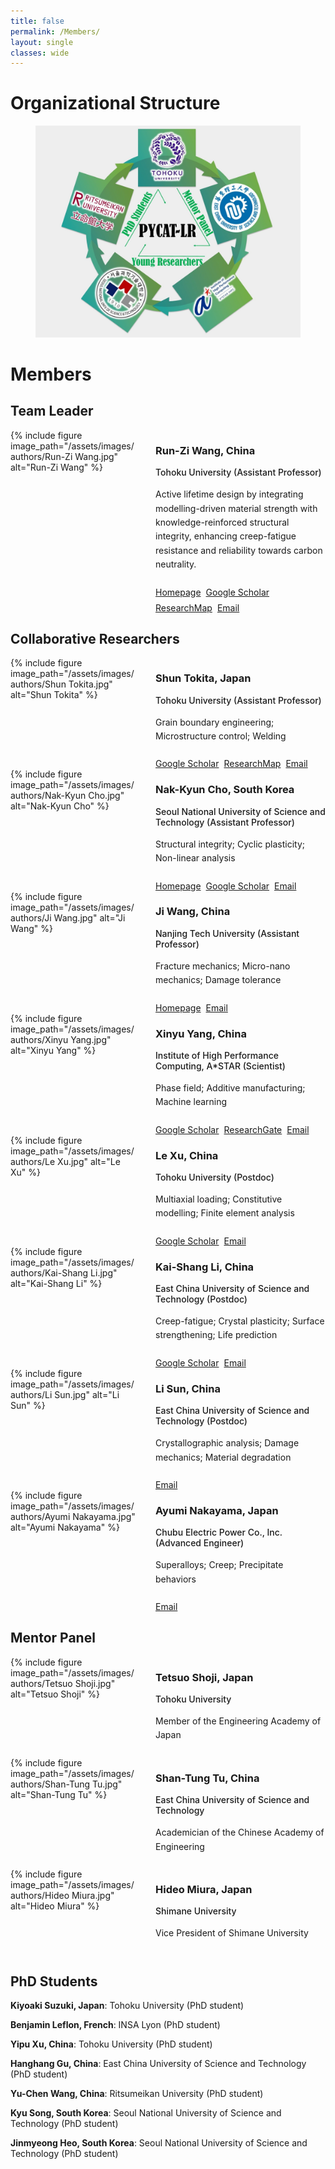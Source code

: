 ```yaml
---
title: false
permalink: /Members/
layout: single
classes: wide
---
```

# Organizational Structure

<figure>
    <img src="/assets/images/member/os1.jpg" alt="Figure failed to load">
</figure>

# Members

## Team Leader

<div class="member-profile">
  <div class="member-photo">
    {% include figure image_path="/assets/images/authors/Run-Zi Wang.jpg" alt="Run-Zi Wang" %}
  </div>
  <div>
    <h3>Run-Zi Wang, China</h3>
    <p class="member-position">Tohoku University (Assistant Professor)</p>
    <div class="member-bio">
      Active lifetime design by integrating modelling-driven material strength with knowledge-reinforced structural integrity, enhancing creep-fatigue resistance and reliability towards carbon neutrality.
    </div>
    <div class="member-links">
      <a href="https://www.crc-ms.tohoku.ac.jp/en/result/newresearcher/runzi_index.html" class="btn btn--primary" target="_blank" rel="noopener noreferrer">
        <i class="fas fa-link fa-fw"></i> Homepage
      </a>
      <a href="https://scholar.google.com/citations?user=gZ5NubYAAAAJ&hl" class="btn btn--primary" target="_blank" rel="noopener noreferrer">
        <i class="fab fa-google fa-fw"></i> Google Scholar
      </a>
      <a href="https://researchmap.jp/rzwang" class="btn btn--primary" target="_blank" rel="noopener noreferrer">
        <i class="fas fa-link fa-fw"></i> ResearchMap
      </a>
      <a href="mailto:runzi.wang.a7@tohoku.ac.jp" class="btn btn--primary">
        <i class="fas fa-envelope fa-fw"></i> Email
      </a>
    </div>
  </div>
</div>

## Collaborative Researchers

<!-- Shun Tokita -->
<div class="member-profile">
  <div class="member-photo">
    {% include figure image_path="/assets/images/authors/Shun Tokita.jpg" alt="Shun Tokita" %}
  </div>
  <div>
    <h3>Shun Tokita, Japan</h3>
    <p class="member-position">Tohoku University (Assistant Professor)</p>
    <div class="member-bio">
      Grain boundary engineering; Microstructure control; Welding
    </div>
    <div class="member-links">
      <a href="https://scholar.google.com/citations?user=f2jgg6MAAAAJ" class="btn btn--primary" target="_blank" rel="noopener noreferrer">
        <i class="fab fa-google fa-fw"></i> Google Scholar
      </a>
      <a href="https://researchmap.jp/ShunTokita" class="btn btn--primary" target="_blank" rel="noopener noreferrer">
        <i class="fas fa-link fa-fw"></i> ResearchMap
      </a>
      <a href="mailto:shun.tokita.c4@tohoku.ac.jp" class="btn btn--primary">
        <i class="fas fa-envelope fa-fw"></i> Email
      </a>
    </div>
  </div>
</div>

<!-- Nak-Kyun Cho -->
<div class="member-profile">
  <div class="member-photo">
    {% include figure image_path="/assets/images/authors/Nak-Kyun Cho.jpg" alt="Nak-Kyun Cho" %}
  </div>
  <div>
    <h3>Nak-Kyun Cho, South Korea</h3>
    <p class="member-position">Seoul National University of Science and Technology (Assistant Professor)</p>
    <div class="member-bio">
      Structural integrity; Cyclic plasticity; Non-linear analysis
    </div>
    <div class="member-links">
      <a href="https://noba.seoultech.ac.kr/subList/20000005643" class="btn btn--primary" target="_blank" rel="noopener noreferrer">
        <i class="fas fa-link fa-fw"></i> Homepage
      </a>
      <a href="https://scholar.google.com/citations?user=G_8yADkAAAAJ&hl" class="btn btn--primary" target="_blank" rel="noopener noreferrer">
        <i class="fab fa-google fa-fw"></i> Google Scholar
      </a>
      <a href="mailto:nkcho@seoultech.ac.kr" class="btn btn--primary">
        <i class="fas fa-envelope fa-fw"></i> Email
      </a>
    </div>
  </div>
</div>

<!-- Ji Wang -->
<div class="member-profile">
  <div class="member-photo">
    {% include figure image_path="/assets/images/authors/Ji Wang.jpg" alt="Ji Wang" %}
  </div>
  <div>
    <h3>Ji Wang, China</h3>
    <p class="member-position">Nanjing Tech University (Assistant Professor)</p>
    <div class="member-bio">
      Fracture mechanics; Micro-nano mechanics; Damage tolerance
    </div>
    <div class="member-links">
      <a href="https://mech.njtech.edu.cn/info/1019/4034.htm" class="btn btn--primary" target="_blank" rel="noopener noreferrer">
        <i class="fas fa-link fa-fw"></i> Homepage
      </a>
      <a href="mailto:wang_ji@njtech.edu.cn" class="btn btn--primary">
        <i class="fas fa-envelope fa-fw"></i> Email
      </a>
    </div>
  </div>
</div>

<!-- Xinyu Yang -->
<div class="member-profile">
  <div class="member-photo">
    {% include figure image_path="/assets/images/authors/Xinyu Yang.jpg" alt="Xinyu Yang" %}
  </div>
  <div>
    <h3>Xinyu Yang, China</h3>
    <p class="member-position">Institute of High Performance Computing, A*STAR (Scientist)</p>
    <div class="member-bio">
      Phase field; Additive manufacturing; Machine learning
    </div>
    <div class="member-links">
      <a href="https://scholar.google.com/citations?hl=ja&user=IlTWZGgAAAAJ" class="btn btn--primary" target="_blank" rel="noopener noreferrer">
        <i class="fab fa-google fa-fw"></i> Google Scholar
      </a>
      <a href="https://www.researchgate.net/profile/Xinyu-Yang-41" class="btn btn--primary" target="_blank" rel="noopener noreferrer">
        <i class="fas fa-link fa-fw"></i> ResearchGate
      </a>
      <a href="mailto:Yang_Xinyu@ihpc.a-star.edu.sg" class="btn btn--primary">
        <i class="fas fa-envelope fa-fw"></i> Email
      </a>
    </div>
  </div>
</div>

<!-- Le Xu -->
<div class="member-profile">
  <div class="member-photo">
    {% include figure image_path="/assets/images/authors/Le Xu.jpg" alt="Le Xu" %}
  </div>
  <div>
    <h3>Le Xu, China</h3>
    <p class="member-position">Tohoku University (Postdoc)</p>
    <div class="member-bio">
      Multiaxial loading; Constitutive modelling; Finite element analysis
    </div>
    <div class="member-links">
      <a href="https://scholar.google.com/citations?hl=ja&user=zhjP7-IAAAAJ" class="btn btn--primary" target="_blank" rel="noopener noreferrer">
        <i class="fab fa-google fa-fw"></i> Google Scholar
      </a>
      <a href="mailto:xu.le.b6@tohoku.ac.jp" class="btn btn--primary">
        <i class="fas fa-envelope fa-fw"></i> Email
      </a>
    </div>
  </div>
</div>

<!-- Kai-Shang Li -->
<div class="member-profile">
  <div class="member-photo">
    {% include figure image_path="/assets/images/authors/Kai-Shang Li.jpg" alt="Kai-Shang Li" %}
  </div>
  <div>
    <h3>Kai-Shang Li, China</h3>
    <p class="member-position">East China University of Science and Technology (Postdoc)</p>
    <div class="member-bio">
      Creep-fatigue; Crystal plasticity; Surface strengthening; Life prediction
    </div>
    <div class="member-links">
      <a href="https://scholar.google.com/citations?user=PPb9ScQAAAAJ&hl=ja&oi=ao" class="btn btn--primary" target="_blank" rel="noopener noreferrer">
        <i class="fab fa-google fa-fw"></i> Google Scholar
      </a>
      <a href="mailto:Kaishang_Li@ecust.edu.cn" class="btn btn--primary">
        <i class="fas fa-envelope fa-fw"></i> Email
      </a>
    </div>
  </div>
</div>

<!-- Li Sun -->
<div class="member-profile">
  <div class="member-photo">
    {% include figure image_path="/assets/images/authors/Li Sun.jpg" alt="Li Sun" %}
  </div>
  <div>
    <h3>Li Sun, China</h3>
    <p class="member-position">East China University of Science and Technology (Postdoc)</p>
    <div class="member-bio">
      Crystallographic analysis; Damage mechanics; Material degradation
    </div>
    <div class="member-links">
      <a href="mailto:lsun24@ecust.edu.cn" class="btn btn--primary">
        <i class="fas fa-envelope fa-fw"></i> Email
      </a>
    </div>
  </div>
</div>

<!-- Ayumi Nakayama -->
<div class="member-profile">
  <div class="member-photo">
    {% include figure image_path="/assets/images/authors/Ayumi Nakayama.jpg" alt="Ayumi Nakayama" %}
  </div>
  <div>
    <h3>Ayumi Nakayama, Japan</h3>
    <p class="member-position">Chubu Electric Power Co., Inc. (Advanced Engineer)</p>
    <div class="member-bio">
      Superalloys; Creep; Precipitate behaviors
    </div>
    <div class="member-links">
      <a href="mailto:nakayama.ayumi@chuden.co.jp" class="btn btn--primary">
        <i class="fas fa-envelope fa-fw"></i> Email
      </a>
    </div>
  </div>
</div>

## Mentor Panel

<div class="member-profile">
  <div class="member-photo">
    {% include figure image_path="/assets/images/authors/Tetsuo Shoji.jpg" alt="Tetsuo Shoji" %}
  </div>
  <div>
    <h3>Tetsuo Shoji, Japan</h3>
    <p class="member-position">Tohoku University</p>
    <div class="member-bio">
      Member of the Engineering Academy of Japan
    </div>
  </div>
</div>

<div class="member-profile">
  <div class="member-photo">
    {% include figure image_path="/assets/images/authors/Shan-Tung Tu.jpg" alt="Shan-Tung Tu" %}
  </div>
  <div>
    <h3>Shan-Tung Tu, China</h3>
    <p class="member-position">East China University of Science and Technology</p>
    <div class="member-bio">
      Academician of the Chinese Academy of Engineering
    </div>
  </div>
</div>

<div class="member-profile">
  <div class="member-photo">
    {% include figure image_path="/assets/images/authors/Hideo Miura.jpg" alt="Hideo Miura" %}
  </div>
  <div>
    <h3>Hideo Miura, Japan</h3>
    <p class="member-position">Shimane University</p>
    <div class="member-bio">
      Vice President of Shimane University
    </div>
  </div>
</div>


## PhD Students

**Kiyoaki Suzuki, Japan**: Tohoku University (PhD student)

**Benjamin Leflon, French**: INSA Lyon (PhD student)

**Yipu Xu, China**: Tohoku University (PhD student)

**Hanghang Gu, China**: East China University of Science and Technology (PhD student)

**Yu-Chen Wang, China**: Ritsumeikan University (PhD student)

**Kyu Song, South Korea**: Seoul National University of Science and Technology (PhD student)

**Jinmyeong Heo, South Korea**: Seoul National University of Science and Technology (PhD student)


<style>
.member-profile {
  display: grid;
  grid-template-columns: 200px 1fr;
  gap: 2rem;
}

.member-photo img {
  border-radius: 4px;
}

.member-position {
  font-weight: 500;
  margin-bottom: 1rem;
}

.member-bio {
  margin-bottom: 1.5rem;
  line-height: 1.6;
}

.member-links {
  display: flex;
  flex-wrap: wrap;
  gap: 0.5rem;
}

@media (max-width: 768px) {
  .member-profile {
    grid-template-columns: 1fr;
  }
  .member-photo {
    max-width: 200px;
    margin: 0 auto;
  }
}
</style>


